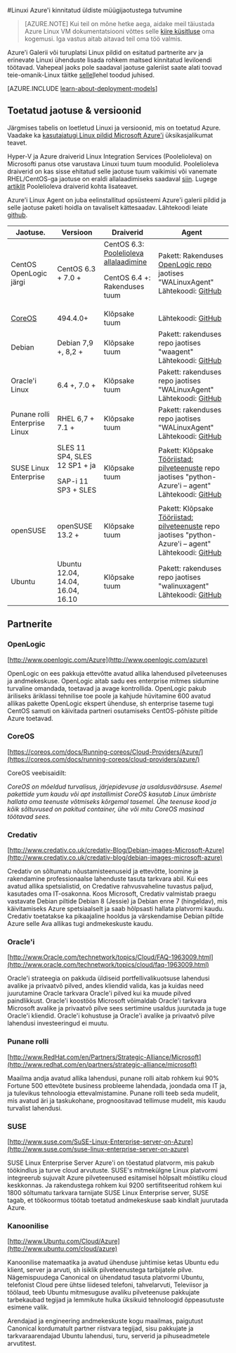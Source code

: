 <properties
    pageTitle="Kinnitatud Linux jaotamine | Microsoft Azure'i"
    description="Lisateavet Linux Azure'i kinnitatud jaotuse, sealhulgas juhised Ubuntu, OpenLogic, Oracle'i ja SUSE kohta."
    services="virtual-machines-linux"
    documentationCenter=""
    authors="szarkos"
    manager="timlt"
    editor="tysonn"
    tags="azure-service-management,azure-resource-manager"
    />

<tags
    ms.service="virtual-machines-linux"
    ms.workload="infrastructure-services"
    ms.tgt_pltfrm="vm-linux"
    ms.devlang="na"
    ms.topic="article"
    ms.date="10/17/2016"
    ms.author="szark"/>



#<a name="linux-on-azure-endorsed-distributions"></a>Linuxi Azure'i kinnitatud üldiste müügijaotustega tutvumine

> [AZURE.NOTE] Kui teil on mõne hetke aega, aidake meil täiustada Azure Linux VM dokumentatsiooni võttes selle [kiire küsitluse](https://aka.ms/linuxdocsurvey) oma kogemusi. Iga vastus aitab aitavad teil oma töö valmis.

Azure'i Galerii või turuplatsi Linux pildid on esitatud partnerite arv ja erinevate Linuxi ühenduste lisada rohkem maitsed kinnitatud leviloendi töötavad. Vahepeal jaoks pole saadaval jaotuse galeriist saate alati toovad teie-omanik-Linux täitke [sellel](virtual-machines-linux-classic-create-upload-vhd.md)lehel toodud juhised.

[AZURE.INCLUDE [learn-about-deployment-models](../../includes/learn-about-deployment-models-both-include.md)]


## <a name="supported-distributions--versions"></a>Toetatud jaotuse & versioonid ##

Järgmises tabelis on loetletud Linuxi ja versioonid, mis on toetatud Azure. Vaadake ka [kasutajatugi Linux pildid Microsoft Azure'i](https://support.microsoft.com/en-us/kb/2941892) üksikasjalikumat teavet.

Hyper-V ja Azure draiverid Linux Integration Services (Poolelioleva) on Microsofti panus otse varustava Linuxi tuum tuum moodulid.  Poolelioleva draiverid on kas sisse ehitatud selle jaotuse tuum vaikimisi või vanemate RHEL/CentOS-ga jaotuse on eraldi allalaadimiseks saadaval [siin](http://go.microsoft.com/fwlink/?LinkID=403033&clcid=0x409).  Lugege [artiklit](virtual-machines-linux-create-upload-generic.md#linux-kernel-requirements) Poolelioleva draiverid kohta lisateavet.

Azure'i Linux Agent on juba eelinstallitud opsüsteemi Azure'i galerii pildid ja selle jaotuse paketi hoidla on tavaliselt kättesaadav.  Lähtekoodi leiate [github](https://github.com/azure/walinuxagent).

Jaotuse.|Versioon|Draiverid|Agent
---|---|---|---
CentOS OpenLogic järgi | CentOS 6.3 + 7.0 + | CentOS 6.3: [Poolelioleva allalaadimine](http://go.microsoft.com/fwlink/?LinkID=403033&clcid=0x409)<p>CentOS 6.4 +: Rakenduses tuum | Pakett: Rakenduses [OpenLogic repo](http://olcentgbl.trafficmanager.net/openlogic/6/openlogic/x86_64/RPMS/) jaotises "WALinuxAgent" <br/>Lähtekoodi: [GitHub](https://github.com/Azure/WALinuxAgent)
[CoreOS](https://coreos.com/docs/running-coreos/cloud-providers/azure/) | 494.4.0+ | Klõpsake tuum | Lähtekoodi: [GitHub](https://github.com/coreos/coreos-overlay/tree/master/app-emulation/wa-linux-agent)
Debian | Debian 7,9 +, 8,2 + | Klõpsake tuum | Pakett: rakenduses repo jaotises "waagent" <br/>Lähtekoodi: [GitHub](https://github.com/Azure/WALinuxAgent)
Oracle'i Linux | 6.4 +, 7.0 + | Klõpsake tuum | Pakett: rakenduses repo jaotises "WALinuxAgent" <br/>Lähtekoodi: [GitHub](http://go.microsoft.com/fwlink/p/?LinkID=250998)
Punane rolli Enterprise Linux | RHEL 6,7 + 7.1 + | Klõpsake tuum|Pakett: rakenduses repo jaotises "WALinuxAgent" <br/>Lähtekoodi: [GitHub](https://github.com/Azure/WALinuxAgent)
SUSE Linux Enterprise | SLES 11 SP4, SLES 12 SP1 + ja <p> SAP-i 11 SP3 + SLES | Klõpsake tuum | Pakett: Klõpsake [Tööriistad: pilveteenuste](https://build.opensuse.org/project/show/Cloud:Tools) repo jaotises "python-Azure'i – agent" <br/>Lähtekoodi: [GitHub](http://go.microsoft.com/fwlink/p/?LinkID=250998)
openSUSE | openSUSE 13.2 + | Klõpsake tuum | Pakett: Klõpsake [Tööriistad: pilveteenuste](https://build.opensuse.org/project/show/Cloud:Tools) repo jaotises "python-Azure'i – agent" <br/>Lähtekoodi: [GitHub](https://github.com/Azure/WALinuxAgent)
Ubuntu|Ubuntu 12.04, 14.04, 16.04, 16.10 | Klõpsake tuum | Pakett: rakenduses repo jaotises "walinuxagent" <br/>Lähtekoodi: [GitHub](https://github.com/Azure/WALinuxAgent)


## <a name="partners"></a>Partnerite

### <a name="openlogic"></a>OpenLogic
[http://www.openlogic.com/Azure](http://www.openlogic.com/azure)

OpenLogic on ees pakkuja ettevõtte avatud allika lahendused pilveteenuses ja andmekeskuse. OpenLogic aitab sadu ees enterprise mitmes sidumine turvaline omandada, toetavad ja avage kontrollida. OpenLogic pakub äriliseks äriklassi tehnilise toe poole ja kahjude hüvitamine 600 avatud allikas pakette OpenLogic ekspert ühenduse, sh enterprise taseme tugi CentOS samuti on käivitada partneri osutamiseks CentOS-põhiste piltide Azure toetavad.

### <a name="coreos"></a>CoreOS
[https://coreos.com/docs/Running-coreos/Cloud-Providers/Azure/](https://coreos.com/docs/running-coreos/cloud-providers/azure/)

CoreOS veebisaidilt:

*CoreOS on mõeldud turvalisus, järjepidevuse ja usaldusväärsuse. Asemel pakettide yum kaudu või apt installimist CoreOS kasutab Linux ümbriste hallata oma teenuste võtmiseks kõrgemal tasemel. Ühe teenuse kood ja kõik sõltuvused on pakitud container, ühe või mitu CoreOS masinad töötavad sees.*


### <a name="credativ"></a>Credativ
[http://www.credativ.co.uk/credativ-Blog/Debian-images-Microsoft-Azure](http://www.credativ.co.uk/credativ-blog/debian-images-microsoft-azure)

Credativ on sõltumatu nõustamisteenuseid ja ettevõtte, loomine ja rakendamine professionaalse lahenduste tasuta tarkvara abil. Kui ees avatud allika spetsialistid, on Credative rahvusvaheline tuvastus paljud, kasutades oma IT-osakonna. Koos Microsoft, Credativ valmistab praegu vastavate Debian piltide Debian 8 (Jessie) ja Debian enne 7 (hingeldav), mis käivitamiseks Azure spetsiaalselt ja saab hõlpsasti hallata platvormi kaudu. Credativ toetatakse ka pikaajaline hooldus ja värskendamise Debian piltide Azure selle Ava allikas tugi andmekeskuste kaudu.

### <a name="oracle"></a>Oracle'i
[http://www.Oracle.com/technetwork/topics/Cloud/FAQ-1963009.html](http://www.oracle.com/technetwork/topics/cloud/faq-1963009.html)

Oracle'i strateegia on pakkuda üldiseid portfellivalikuotsuse lahendusi avalike ja privaatvõ pilved, andes kliendid valida, kas ja kuidas need juurutamine Oracle tarkvara Oracle'i pilved kui ka muude pilved paindlikkust.  Oracle'i koostöös Microsoft võimaldab Oracle'i tarkvara Microsoft avalike ja privaatvõ pilve sees sertimine usaldus juurutada ja tuge Oracle'i kliendid.  Oracle'i kohustuse ja Oracle'i avalike ja privaatvõ pilve lahendusi investeeringud ei muutu.

### <a name="red-hat"></a>Punane rolli
[http://www.RedHat.com/en/Partners/Strategic-Alliance/Microsoft](http://www.redhat.com/en/partners/strategic-alliance/microsoft)

Maailma andja avatud allika lahendusi, punane rolli aitab rohkem kui 90% Fortune 500 ettevõtete business probleeme lahendada, joondada oma IT ja, ja tulevikus tehnoloogia ettevalmistamine. Punane rolli teeb seda mudelit, mis avatud äri ja taskukohane, prognoositavad tellimuse mudelit, mis kaudu turvalist lahendusi.

### <a name="suse"></a>SUSE
[http://www.suse.com/SuSE-Linux-Enterprise-server-on-Azure](http://www.suse.com/suse-linux-enterprise-server-on-azure)

SUSE Linux Enterprise Server Azure'i on tõestatud platvorm, mis pakub töökindlus ja turve cloud arvutuste. SUSE's mitmekülgne Linux platvormi integreerub sujuvalt Azure pilveteenused esitamisel hõlpsalt mõistliku cloud keskkonnas. Ja rakendustega rohkem kui 9200 sertifitseeritud rohkem kui 1800 sõltumatu tarkvara tarnijate SUSE Linux Enterprise server, SUSE tagab, et töökoormus töötab toetatud andmekeskuse saab kindlalt juurutada Azure.

### <a name="canonical"></a>Kanoonilise
[http://www.Ubuntu.com/Cloud/Azure](http://www.ubuntu.com/cloud/azure)

Kanoonilise matemaatika ja avatud ühenduse juhtimise ketas Ubuntu edu klient, server ja arvuti, sh isiklik pilveteenustega tarbijatele pilve. Nägemispuudega Canonical on ühendatud tasuta platvormi Ubuntu, telefonist Cloud pere ühtse liidesed telefoni, tahvelarvuti, Televiisor ja töölaud, teeb Ubuntu mitmesuguse avaliku pilveteenuse pakkujate tarbekaubad tegijad ja lemmikute hulka üksikuid tehnoloogid õppeasutuste esimene valik.

Arendajad ja engineering andmekeskuste kogu maailmas, paigutust Canonical kordumatult partner riistvara tegijad, sisu pakkujate ja tarkvaraarendajad Ubuntu lahendusi, turu, serverid ja pihuseadmetele arvutitest.

